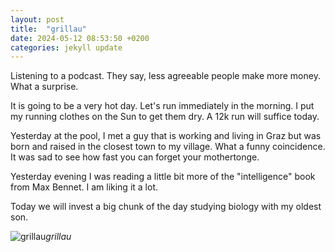 ```yaml
---
layout: post
title:  "grillau"
date: 2024-05-12 08:53:50 +0200
categories: jekyll update
---
```


Listening to a podcast. They say, less agreeable people make more money. What a surprise.  

It is going to be a very hot day. Let's run immediately in the morning. I put my running clothes on the Sun to get them dry. A 12k run will suffice today.  

Yesterday at the pool, I met a guy that is working and living in Graz but was born and raised in the closest town to my village. What a funny coincidence. It was sad to see how fast you can forget your mothertonge.   

Yesterday evening I was reading a little bit more of the "intelligence" book from Max Bennet. I am liking it a lot.   

Today we will invest a big chunk of the day studying biology with my oldest son.   


  





![grillau](https://lh3.googleusercontent.com/pw/AP1GczPfVo-XjTAV-seGQh1J8QYo9SNIY8uAszZax1onhF9VtB5rfmVl04F5y5_WmmS6oizfBS02wk_akgPblNvT_1aiqlg-O4xQ4wrrdfZgK-objxverLQ=w0)*grillau*&nbsp;



[jekyll-docs]: https://jekyllrb.com/docs/home
[jekyll-gh]:   https://github.com/jekyll/jekyll
[jekyll-talk]: https://talk.jekyllrb.com/

